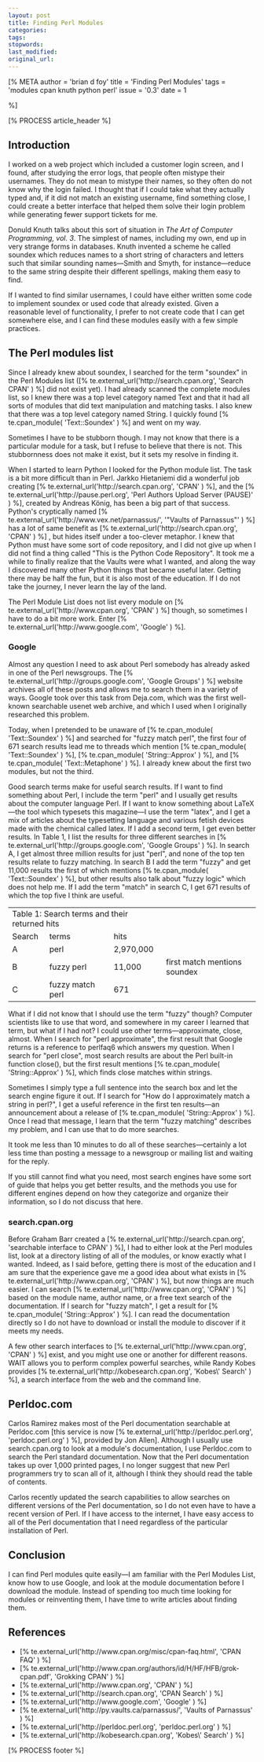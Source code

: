 ```yaml
---
layout: post
title: Finding Perl Modules
categories:
tags:
stopwords:
last_modified:
original_url:
---
```



[% META
	author  = 'brian d foy'
	title   = 'Finding Perl Modules'
	tags    = 'modules cpan knuth python perl'
	issue   = '0.3'
	date    = 1

%]

[% PROCESS article_header %]

<h2>Introduction</h2>
</p>

<p class="full_text">
I worked on a web project which included a customer login
screen, and I found, after studying the error logs, that
people often mistype their usernames.  They do not mean to
mistype their names, so they often do not know why the login
failed.  I thought that if I could take what they actually
typed and,  if it did not match an existing username, find
something close, I could create a better interface that
helped them solve their login problem while generating fewer
support tickets for me.
</p>

<p class="full_text">
Donuld Knuth talks about this sort of situation in <i>The Art
of Computer Programming, vol. 3</i>. The
simplest of names, including my own, end up in very strange
forms in databases.  Knuth invented a scheme he called soundex which
reduces names to a short string of characters and letters
such that similar sounding names&mdash;Smith and Smyth, for
instance&mdash;reduce to the same string despite their
different spellings, making them easy to find.
</p>

<p class="full_text">
If I wanted to find similar usernames, I could have either
written some code to implement soundex or used code that
already existed.  Given a reasonable level of functionality,
I prefer to not create code that I can get somewhere else,
and  I can find these modules easily with a few simple
practices.
</p>

<h2>The Perl modules list</h2>

<p class="full_text">
Since I already knew about soundex, I searched for the term
"soundex" in the Perl Modules list ([% te.external_url('http://search.cpan.org', 'Search CPAN' ) %] did
not exist yet).  I had already scanned the complete modules
list, so I knew there was a top level category named Text
and that it had all sorts of modules that did text
manipulation and matching tasks.  I also knew that there was
a top level category named String.  I quickly found
[% te.cpan_module( 'Text::Soundex' ) %] and went on my way.
</p>

<p class="full_text">
Sometimes I have to be stubborn though.  I may not know that
there is a particular module for a task, but I refuse to
believe that there is not.  This stubbornness does not make
it exist, but it sets my resolve in finding it.
</p>

<p class="full_text">
When I started to learn Python I looked for the Python
module list.  The task is a bit more difficult than in Perl.
 Jarkko Hietaniemi did a wonderful job creating [% te.external_url('http://search.cpan.org', 'CPAN' ) %], and
the [% te.external_url('http://pause.perl.org', 'Perl Authors Upload Server (PAUSE)' ) %],
created by Andreas
K&ouml;nig, has been a big part of that success. Python's
cryptically named
[% te.external_url('http://www.vex.net/parnassus/', '"Vaults of Parnassus"' ) %]
 has a lot of same
benefit as [% te.external_url('http://search.cpan.org', 'CPAN' ) %]
, but hides itself under a too-clever
metaphor. I knew that Python must have some sort of code
repository, and I did not give up when I did not find a
thing called "This is the Python Code Repository".  It
took me a while to finally realize that the Vaults were what I
wanted, and along the way I discovered many other Python
things that became useful later.  Getting there may be half
the fun, but it is also most of the education.  If I do not
take the journey, I never learn the lay of the land.
</p>

<p class="full_text">
The Perl Module List does not list every module on [% te.external_url('http://www.cpan.org', 'CPAN' ) %]
though, so sometimes I have to do a bit more work.  Enter
[% te.external_url('http://www.google.com', 'Google' ) %].
</p>

<h3>Google</h3>

<p class="full_text">
Almost any question I need to ask about Perl somebody has already
asked in one of the Perl newsgroups.  The [%
te.external_url('http://groups.google.com', 'Google Groups' ) %]
website archives all of these posts and allows me to search them in a
variety of ways.  Google took over this task from Deja.com, which was
the first well-known searchable usenet web archive, and which I used
when I originally researched this problem.
</p>

<p class="full_text">
Today, when I pretended to be unaware of [% te.cpan_module(
'Text::Soundex' ) %] and searched for "fuzzy match perl", the first
four of 671 search results lead me to threads which mention [%
te.cpan_module( 'Text::Soundex' ) %], [% te.cpan_module(
'String::Approx' ) %], and [% te.cpan_module( 'Text::Metaphone' ) %].
I already knew about the first two modules, but not the third.
</p>

<p class="full_text">
Good search terms make for useful search results.  If I want to find
something about Perl, I include the term "perl" and I usually get
results about the computer language Perl. If I want to know something
about LaTeX&mdash;the tool which typesets this magazine&mdash;I use
the term "latex", and I get a mix of articles about the typesetting
language and various fetish devices made with the chemical called
latex.  If I add a second term, I get even better results.  In Table
1, I list the results for three different searches in [%
te.external_url('http://groups.google.com', 'Google Groups' ) %].  In
search A, I get almost three million results for just "perl", and none
of the top ten results relate to fuzzy matching.  In search B I add
the term "fuzzy" and get 11,000 results the first of which mentions [%
te.cpan_module( 'Text::Soundex' ) %], but other results also talk
about "fuzzy logic" which does not help me.  If I add the term "match"
in search C, I get 671 results of which the top five I think are
useful.
</p>

<table>
<tr><td colspan="3">Table 1: Search terms and their returned hits</td></tr>
<tr><td>Search</td><td>terms </td><td> hits </td></tr>
<tr><td>A </td><td> perl             </td><td> 2,970,000 </td></tr>
<tr><td>B </td><td> fuzzy perl       </td><td> 11,000  </td><td> first match mentions soundex</td></tr>
<tr><td>C </td><td> fuzzy match perl </td><td> 671 </td></tr>
</tr>
</table>


<p class="full_text">
What if I did not know that I should use the term "fuzzy"
though?  Computer scientists like to use that word, and
somewhere in my career I learned that term, but what if I
had not?  I could use other terms&mdash;approximate, close,
almost.  When I search for "perl approximate", the first
result that Google returns is a reference to perlfaq6 which
answers my question.  When I search for "perl close", most search
results are about the Perl built-in function close(), but the
first result mentions [% te.cpan_module( 'String::Approx' ) %], which finds close matches
within strings.
</p>

<p class="full_text">
Sometimes I simply type a full sentence into the search box
and let the search engine figure it out.  If I search for
"How do I approximately match a string in perl?", I get a
useful reference in the first ten results&mdash;an announcement
about a release of [% te.cpan_module( 'String::Approx' ) %]. Once I read that message,
I learn that the term "fuzzy matching" describes my problem,
and I can use that to do more searches.
</p>

<p class="full_text">
It took me less than 10 minutes to do all of these
searches&mdash;certainly a lot less time than posting a message
to a newsgroup or mailing list and waiting for the reply.
</p>

<p class="full_text">
If you still cannot find what you need, most search engines
have some sort of guide that helps you get better results,
and the methods you use for different engines depend on how
they categorize and organize their information, so I do not
discuss that here.
</p>

<h3>search.cpan.org</h3>

<p class="full_text">
Before Graham Barr created a [%
te.external_url('http://search.cpan.org', 'searchable interface to
CPAN' ) %], I had to either look at the Perl modules list, look at a
directory listing of all of the modules, or know exactly what I
wanted.  Indeed, as I said before, getting there is most of the
education and I am sure that the experience gave me a good idea about
what exists in [% te.external_url('http://www.cpan.org', 'CPAN' ) %],
but now things are much easier.  I can search [%
te.external_url('http://www.cpan.org', 'CPAN' ) %] based on the module
name, author name, or a free text search of the documentation.  If I
search for "fuzzy match", I get a result for [% te.cpan_module(
'String::Approx' ) %]. I can read the documentation directly so I do
not have to download or install the module to discover if it meets my
needs.
</p>

<p class="full_text">
A few other search interfaces to [%
te.external_url('http://www.cpan.org', 'CPAN' ) %] exist, and you
might use one or another for different reasons. WAIT allows you to
perform complex powerful searches, while Randy Kobes provides [%
te.external_url('http://kobesearch.cpan.org', 'Kobes\' Search' ) %], a
search interface from the web and the command line.
</p>

<h2>Perldoc.com</h2>

<p class="full_text">
Carlos Ramirez makes most of the Perl documentation searchable
at Perldoc.com [this service is now [% te.external_url('http://perldoc.perl.org', 'perldoc.perl.org' ) %], provided by Jon Allen].  Although I usually use search.cpan.org to look
at a module's documentation, I use Perldoc.com to search the Perl
standard documentation.  Now that the Perl documentation takes
up over 1,000 printed pages, I no longer suggest that new Perl
programmers try to scan all of it, although I think they should
read the table of contents.
</p>

<p class="full_text">
Carlos recently updated the search capabilities to allow searches
on different versions of the Perl documentation, so I do not even
have to have a recent version of Perl.  If I have access to the internet, I have
easy access to all of the Perl documentation that I need regardless of
the particular installation of Perl.
</p>

<h2>Conclusion</h2>

<p class="full_text">
I can find Perl modules quite easily&mdash;I am familiar with the
Perl Modules List, know how to use Google, and look at the
module documentation before I download the module.  Instead of
spending too much time looking for modules or reinventing them,
I have time to write articles about finding them.
</p>

<h2>References</h2>

<ul>
<li>[% te.external_url('http://www.cpan.org/misc/cpan-faq.html', 'CPAN FAQ' ) %]

<li>[% te.external_url('http://www.cpan.org/authors/id/H/HF/HFB/grok-cpan.pdf', 'Grokking CPAN' ) %]

<li>[% te.external_url('http://www.cpan.org', 'CPAN' ) %]

<li>[% te.external_url('http://search.cpan.org', 'CPAN Search' ) %]

<li>[% te.external_url('http://www.google.com', 'Google' ) %]

<li>[% te.external_url('http://py.vaults.ca/parnassus/', 'Vaults of Parnassus' ) %]

<li>[% te.external_url('http://perldoc.perl.org', 'perldoc.perl.org' ) %]

<li>[% te.external_url('http://kobesearch.cpan.org', 'Kobes\' Search' ) %]

</ul>

[% PROCESS footer %]

